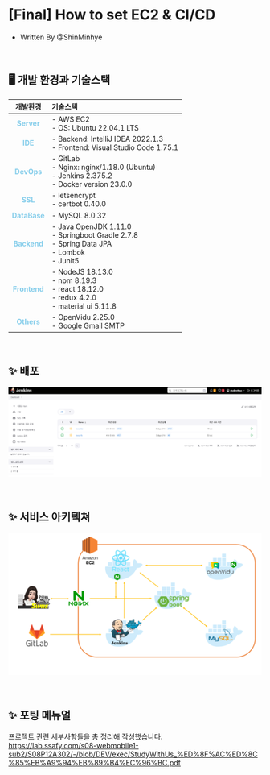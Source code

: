 # [Final] How to set EC2 & CI/CD

- Written By @ShinMinhye  

<br>

## **🖥️ 개발 환경과 기술스택**


|개발환경|기술스택|
|:--------------------:|:-------------------------|
| <span style="color:skyblue">**Server** | - AWS EC2<br>- OS: Ubuntu 22.04.1 LTS |
| <span style="color:skyblue">**IDE** | - Backend: IntelliJ IDEA 2022.1.3<br>- Frontend: Visual Studio Code 1.75.1 |
| <span style="color:skyblue">**DevOps** | - GitLab<br>- Nginx: nginx/1.18.0 (Ubuntu)<br>- Jenkins 2.375.2<br>- Docker version 23.0.0 |
| <span style="color:skyblue">**SSL** | - letsencrypt<br>- certbot 0.40.0 |
| <span style="color:skyblue">**DataBase** | - MySQL 8.0.32 |
| <span style="color:skyblue">**Backend** | - Java OpenJDK 1.11.0<br>- Springboot Gradle 2.7.8<br>- Spring Data JPA<br>- Lombok<br>- Junit5 |
| <span style="color:skyblue">**Frontend** | - NodeJS 18.13.0<br>- npm 8.19.3<br>- react 18.12.0<br>- redux 4.2.0<br>- material ui 5.11.8 |
| <span style="color:skyblue">**Others** | - OpenVidu 2.25.0<br>- Google Gmail SMTP |
  
<br>

## ✨ 배포


![젠킨스목록](./image/1_젠킨스목록.png)

<br>

## ✨ 서비스 아키텍쳐


![아키텍쳐](./image/2_아키텍쳐.png)

<br>

## ✨ 포팅 메뉴얼


프로젝트 관련 세부사항들을 총 정리해 작성했습니다.  
https://lab.ssafy.com/s08-webmobile1-sub2/S08P12A302/-/blob/DEV/exec/StudyWithUs_%ED%8F%AC%ED%8C%85%EB%A9%94%EB%89%B4%EC%96%BC.pdf